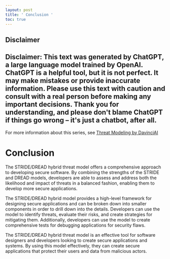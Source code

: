 ```yaml
---
layout: post
title: ' Conclusion '
toc: true
---
```

## Disclaimer
 Disclaimer: This text was generated by **ChatGPT**, a large language model trained by OpenAI. ChatGPT is a helpful tool, but it is not perfect. It may make mistakes or provide inaccurate information. Please use this text with caution and consult with a real person before making any important decisions. Thank you for understanding, and please don't blame ChatGPT if things go wrong – it's just a chatbot, after all.
---
 For more information about this series, see [Threat Modeling by DavinciAI](../threat-modeling-by-DavinciAI)



# Conclusion 

The STRIDE/DREAD hybrid threat model offers a comprehensive approach to developing secure software. By combining the strengths of the STRIDE and DREAD models, developers are able to assess and address both the likelihood and impact of threats in a balanced fashion, enabling them to develop more secure applications.

The STRIDE/DREAD hybrid model provides a high-level framework for designing secure applications and can be broken down into smaller components in order to drill down into the details. Developers can use the model to identify threats, evaluate their risks, and create strategies for mitigating them. Additionally, developers can use the model to create comprehensive tests for debugging applications for security flaws. 

The STRIDE/DREAD hybrid threat model is an effective tool for software designers and developers looking to create secure applications and systems. By using this model effectively, they can create secure applications that protect their users and data from malicious actors.